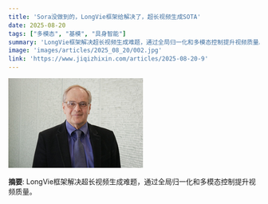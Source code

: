 ```yaml
---
title: 'Sora没做到的，LongVie框架给解决了，超长视频生成SOTA'
date: 2025-08-20
tags: ["多模态", "基模", "具身智能"]
summary: 'LongVie框架解决超长视频生成难题，通过全局归一化和多模态控制提升视频质量。'
image: 'images/articles/2025_08_20/002.jpg'
link: 'https://www.jiqizhixin.com/articles/2025-08-20-9'
---
```

![Sora没做到的，LongVie框架给解决了，超长视频生成SOTA](images/articles/2025_08_20/002.jpg)

**摘要**: LongVie框架解决超长视频生成难题，通过全局归一化和多模态控制提升视频质量。

